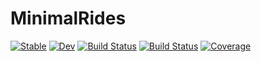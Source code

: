 # MinimalRides

[![Stable](https://img.shields.io/badge/docs-stable-blue.svg)](https://Arkoniak.github.io/MinimalRides.jl/stable)
[![Dev](https://img.shields.io/badge/docs-dev-blue.svg)](https://Arkoniak.github.io/MinimalRides.jl/dev)
[![Build Status](https://github.com/Arkoniak/MinimalRides.jl/workflows/CI/badge.svg)](https://github.com/Arkoniak/MinimalRides.jl/actions)
[![Build Status](https://travis-ci.com/Arkoniak/MinimalRides.jl.svg?branch=master)](https://travis-ci.com/Arkoniak/MinimalRides.jl)
[![Coverage](https://codecov.io/gh/Arkoniak/MinimalRides.jl/branch/master/graph/badge.svg)](https://codecov.io/gh/Arkoniak/MinimalRides.jl)
